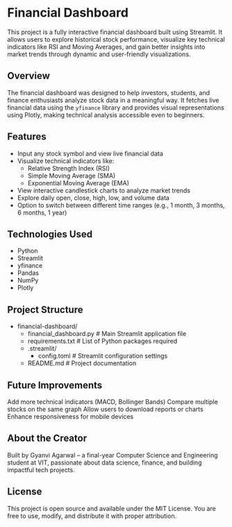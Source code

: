 # Financial Dashboard
This project is a fully interactive financial dashboard built using Streamlit. It allows users to explore historical stock performance, visualize key technical indicators like RSI and Moving Averages, and gain better insights into market trends through dynamic and user-friendly visualizations.

## Overview
The financial dashboard was designed to help investors, students, and finance enthusiasts analyze stock data in a meaningful way. It fetches live financial data using the `yfinance` library and provides visual representations using Plotly, making technical analysis accessible even to beginners.

## Features
- Input any stock symbol and view live financial data
- Visualize technical indicators like:
  - Relative Strength Index (RSI)
  - Simple Moving Average (SMA)
  - Exponential Moving Average (EMA)
- View interactive candlestick charts to analyze market trends
- Explore daily open, close, high, low, and volume data
- Option to switch between different time ranges (e.g., 1 month, 3 months, 6 months, 1 year)

## **Technologies Used**
- Python
- Streamlit
- yfinance
- Pandas
- NumPy
- Plotly

## **Project Structure**
- financial-dashboard/
  - financial_dashboard.py     # Main Streamlit application file
  - requirements.txt           # List of Python packages required
  - .streamlit/
     - config.toml            # Streamlit configuration settings
  - README.md                  # Project documentation

## **Future Improvements**
Add more technical indicators (MACD, Bollinger Bands)
Compare multiple stocks on the same graph
Allow users to download reports or charts
Enhance responsiveness for mobile devices

## **About the Creator**
Built by Gyanvi Agarwal – a final-year Computer Science and Engineering student at VIT, passionate about data science, finance, and building impactful tech projects.

## **License**
This project is open source and available under the MIT License. You are free to use, modify, and distribute it with proper attribution.
